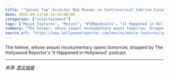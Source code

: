 ```yaml
---
title: "‘Spinal Tap’ Director Rob Reiner on Controversial Sabrina Carpenter Album Cover: “It’s Life Imitating Art”"
date: 2025-09-11T16:14:52+08:00
categories: ["entertainment"]
tags: ["Movie Features", "Movies", "#THRpodcasts", "It Happened in Hollywood", "mans best friend", "Podcasts", "Rob Reiner", "Sabrina Carpenter", "Spinal Tap II: The End Continues", "This Is Spinal Tap"]
summary: "The helmer, whose sequel mockumentary opens tomorrow, dropped by The Hollywood Reporter's 'It Happened in Hollywood' podcast."
source_url: "https://www.hollywoodreporter.com/movies/movie-features/spinal-tap-rob-reiner-sabrina-carpenter-mans-best-friend-1236368167/"
---
```


The helmer, whose sequel mockumentary opens tomorrow, dropped by The Hollywood Reporter's 'It Happened in Hollywood' podcast.

---

*来源: [原文链接](https://www.hollywoodreporter.com/movies/movie-features/spinal-tap-rob-reiner-sabrina-carpenter-mans-best-friend-1236368167/)*
